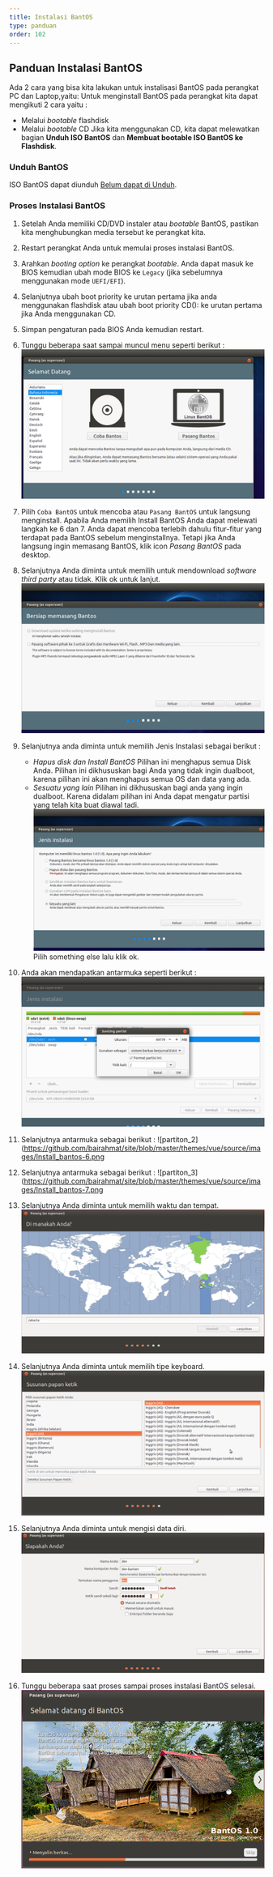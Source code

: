 ```yaml
---
title: Instalasi BantOS
type: panduan
order: 102
---
```



## Panduan Instalasi BantOS
Ada 2 cara yang bisa kita lakukan untuk instalisasi BantOS pada perangkat PC dan Laptop,yaitu:
Untuk menginstall BantOS pada perangkat kita dapat mengikuti 2 cara yaitu :
- Melalui _bootable_ flashdisk
- Melalui _bootable_ CD
Jika kita menggunakan CD, kita dapat melewatkan bagian **Unduh ISO BantOS** dan **Membuat bootable ISO BantOS ke Flashdisk**.

### Unduh BantOS
ISO BantOS dapat diunduh [Belum dapat di Unduh](http://linux.dev.bantenprov/iso/BantOS/).

### Proses Instalasi BantOS
1. Setelah Anda memiliki CD/DVD instaler atau _bootable_ BantOS, pastikan kita  menghubungkan media tersebut ke perangkat kita.
2. Restart perangkat Anda untuk memulai proses instalasi BantOS.
3. Arahkan _booting option_ ke perangkat _bootable_. Anda dapat masuk ke BIOS kemudian ubah mode BIOS ke `Legacy` (jika sebelumnya menggunakan mode `UEFI/EFI`).
4. Selanjutnya ubah boot priority ke urutan pertama jika anda menggunakan flashdisk atau ubah boot priority CD(): ke urutan pertama jika Anda menggunakan CD.
5. Simpan pengaturan pada BIOS Anda kemudian restart.
6. Tunggu beberapa saat sampai muncul menu seperti berikut :
   ![menu-install](https://github.com/bairahmat/site/blob/master/themes/vue/source/images/Install_bantos-1.png
)
7. Pilih `Coba BantOS` untuk mencoba atau `Pasang BantOS` untuk langsung menginstall. Apabila Anda memilih Install BantOS Anda dapat melewati langkah ke 6 dan 7.
   Anda dapat mencoba terlebih dahulu fitur-fitur yang terdapat pada BantOS sebelum menginstallnya. Tetapi jika Anda langsung ingin memasang BantOS, klik icon _Pasang BantOS_ pada desktop.
8. Selanjutnya Anda diminta untuk memilih untuk mendownload _software third party_ atau tidak. Klik ok untuk lanjut.
    ![preparing](https://github.com/bairahmat/site/blob/master/themes/vue/source/images/Install_bantos-2.png
)
9. Selanjutnya anda diminta untuk memilih Jenis Instalasi sebagai berikut :
    - _Hapus disk dan Install BantOS_
      Pilihan ini menghapus semua Disk Anda. Pilihan ini dikhususkan bagi Anda yang tidak ingin dualboot, karena pilihan ini akan menghapus semua OS dan data yang ada.
    - _Sesuatu yang lain_
      Pilihan ini dikhususkan bagi anda yang ingin dualboot. Karena didalam pilihan ini Anda dapat mengatur partisi yang telah kita buat diawal tadi.
    ![instalaltion](https://github.com/bairahmat/site/blob/master/themes/vue/source/images/Install_bantos-3.png
)
    Pilih something else lalu klik ok.
10. Anda akan mendapatkan antarmuka seperti berikut :
    ![partiton_1](https://github.com/bairahmat/site/blob/master/themes/vue/source/images/Install_bantos-5.png
) 

11. Selanjutnya antarmuka sebagai berikut :
![partiton_2](https://github.com/bairahmat/site/blob/master/themes/vue/source/images/Install_bantos-6.png

12. Selanjutnya antarmuka sebagai berikut :
![partiton_3](https://github.com/bairahmat/site/blob/master/themes/vue/source/images/Install_bantos-7.png

13. Selanjutnya Anda diminta untuk memilih waktu dan tempat.
    ![time-and-region](/src/images/install-bantos-5.png)
14. Selanjutnya Anda diminta untuk memilih tipe keyboard.
    ![keyboard](/src/images/install-bantos-6.png)
15. Selanjutnya Anda diminta untuk mengisi data diri.
    ![whoru](/src/images/install-bantos-7.png)
16. Tunggu beberapa saat proses sampai proses instalasi BantOS selesai.
    ![installaltion](/themes/vue/source/images/install-8.png)
    
